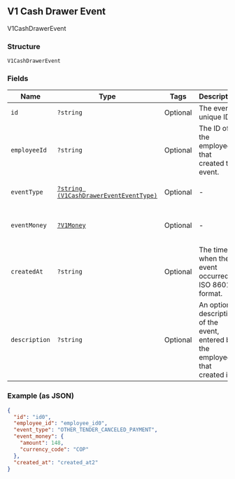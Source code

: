 ## V1 Cash Drawer Event

V1CashDrawerEvent

### Structure

`V1CashDrawerEvent`

### Fields

| Name | Type | Tags | Description | Getter | Setter |
|  --- | --- | --- | --- | --- | --- |
| `id` | `?string` | Optional | The event's unique ID. | getId(): ?string | setId(?string id): void |
| `employeeId` | `?string` | Optional | The ID of the employee that created the event. | getEmployeeId(): ?string | setEmployeeId(?string employeeId): void |
| `eventType` | [`?string (V1CashDrawerEventEventType)`](/doc/models/v1-cash-drawer-event-event-type.md) | Optional | - | getEventType(): ?string | setEventType(?string eventType): void |
| `eventMoney` | [`?V1Money`](/doc/models/v1-money.md) | Optional | - | getEventMoney(): ?V1Money | setEventMoney(?V1Money eventMoney): void |
| `createdAt` | `?string` | Optional | The time when the event occurred, in ISO 8601 format. | getCreatedAt(): ?string | setCreatedAt(?string createdAt): void |
| `description` | `?string` | Optional | An optional description of the event, entered by the employee that created it. | getDescription(): ?string | setDescription(?string description): void |

### Example (as JSON)

```json
{
  "id": "id0",
  "employee_id": "employee_id0",
  "event_type": "OTHER_TENDER_CANCELED_PAYMENT",
  "event_money": {
    "amount": 148,
    "currency_code": "COP"
  },
  "created_at": "created_at2"
}
```

